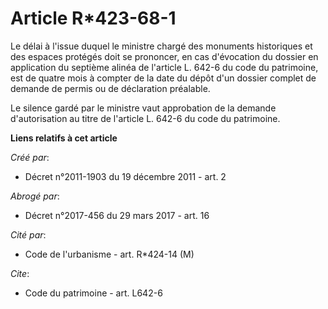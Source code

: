 # Article R*423-68-1

Le délai à l'issue duquel le ministre chargé des monuments historiques et des espaces protégés doit se prononcer, en cas
d'évocation du dossier en application du septième alinéa de l'article L. 642-6 du code du patrimoine, est de quatre mois à
compter de la date du dépôt d'un dossier complet de demande de permis ou de déclaration préalable.

Le silence gardé par le ministre vaut approbation de la demande d'autorisation au titre de l'article L. 642-6 du code du
patrimoine.

**Liens relatifs à cet article**

_Créé par_:

  - Décret n°2011-1903 du 19 décembre 2011 - art. 2

_Abrogé par_:

  - Décret n°2017-456 du 29 mars 2017 - art. 16

_Cité par_:

  - Code de l'urbanisme - art. R*424-14 (M)

_Cite_:

  - Code du patrimoine - art. L642-6
